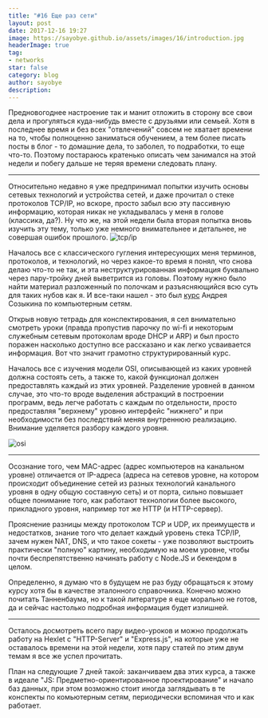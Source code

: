 ```yaml
---
title: "#16 Еще раз сети"
layout: post
date: 2017-12-16 19:27
image: https://sayobye.github.io/assets/images/16/introduction.jpg
headerImage: true
tag:
- networks
star: false
category: blog
author: sayobye
description:
---
```

Предновогоднее настроение так и манит отложить в сторону все свои дела и прогуляться куда-нибудь вместе с друзьями или семьей. Хотя в последнее время и без всех "отвлечений"  совсем не хватает времени на то, чтобы полноценно заниматься обучением, а тем более писать посты в блог - то домашние дела, то заболел, то подработки, то еще что-то. Поэтому постараюсь кратенько описать чем занимался на этой недели и побегу дальше не теряя времени следовать плану.
* * *

Относительно недавно я уже предпринимал попытки изучить основы сетевых технологий и устройства сетей, и даже прочитал о стеке протоколов TCP/IP, но вскоре, просто забыл всю эту пассивную информацию, которая никак не укладывалась у меня в голове (классика, да?). Ну что же, на этой недели была вторая попытка вновь изучить эту тему, только уже немного внимательнее и детальнее, не совершая ошибок прошлого. 
![tcp/ip](https://sayobye.github.io/assets/images/16/tcpip.jpg)

Началось все с классического гугления интересующих меня терминов, протоколов, и технологий, но через какое-то время я понял, что снова делаю что-то не так, и эта неструктурированная информация буквально через пару-тройку дней выветрится из головы. Поэтому нужно было найти материал разложенный по полочкам и разъясняющийся всю суть для таких нубов как я. И все-таки нашел - это был [курс](https://www.asozykin.ru/courses/networks_online) Андрея Созыкина по компьютерным сетям. 

Открыв новую тетрадь для конспектирования, я сел внимательно смотреть уроки (правда пропустив парочку по wi-fi и некоторым служебным сетевым протоколам вроде DHCP и ARP) и был просто поражен насколько доступно все рассказано и как легко усваивается информация. Вот что значит грамотно структурированный курс.

Началось все с изучения модели OSI, описывающей из каких уровней должна состоять сеть, а также то, какой функционал должен предоставлять каждый из этих уровней. Разделение уровней в данном случае, это что-то вроде выделения абстракций в построении программ, ведь легче работать с каждым по отдельности, просто предоставляя "верхнему" уровню интерфейс "нижнего" и при необходимости без последствий меняя внутреннюю реализацию. Внимание уделяется разбору каждого уровня. 

![osi](https://sayobye.github.io/assets/images/16/OSI.png)
* * * 
Осознание того, чем MAC-адрес (адрес компьютеров на канальном уровне) отличается от IP-адреса (адреса на сетевов уровне, на котором происходит объединение сетей из разных технологий канального уровня в одну общую составную сеть) и от порта, сильно повышает общее понимание того, как работают технологии более высокого, прикладного уровня, например тот же HTTP (и HTTP-сервер). 

Прояснение разницы между протоколом TCP и UDP, их преимуществ и недостатков, знание того что делает каждый уровень стека TCP/IP, зачем нужен NAT, DNS, и что такое сокеты - уже позволяют выстроить практически "полную" картину, необходимую на моем уровне, чтобы почти беспрепятственно начинать работу с Node.JS и бекендом в целом. 

Определенно, я думаю что в будущем не раз буду обращаться к этому курсу хотя бы в качестве эталонного справочника. Конечно можно почитать Танненбаума, но к такой литературе я еще морально не готов, да и сейчас настолько подробная информация будет излишней.  

* * * 
Осталось досмотреть всего пару видео-уроков и можно продолжать работу на Hexlet с "HTTP-Server" и  "Express.js", на которые уже не оставалось времени на этой недели, хотя пару статей по этим двум темам я все же успел прочитать.

План на следующие 7 дней такой: заканчиваем два этих курса, а также в идеале "JS: Предметно-ориентированное проектирование" и начало баз данных, при этом возможно стоит иногда заглядывать в те конспекты по комьютерным сетям, периодически вспоминая что и как работает.


